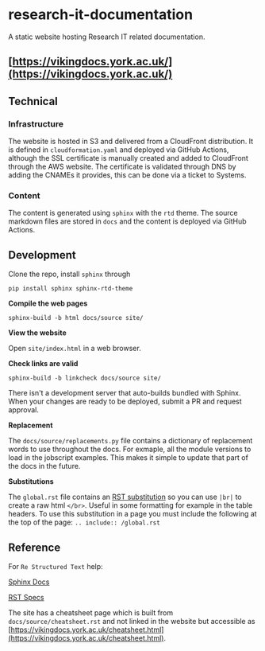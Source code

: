 # research-it-documentation
A static website hosting Research IT related documentation.

## [https://vikingdocs.york.ac.uk/](https://vikingdocs.york.ac.uk/)

## Technical

### Infrastructure

The website is hosted in S3 and delivered from a CloudFront distribution.
It is defined in `cloudformation.yaml` and deployed via GitHub Actions, although the SSL certificate is manually created and added to CloudFront through the AWS website.
The certificate is validated through DNS by adding the CNAMEs it provides, this can be done via a ticket to Systems.

### Content

The content is generated using `sphinx` with the `rtd` theme.
The source markdown files are stored in `docs` and the content is deployed via GitHub Actions.

## Development

Clone the repo, install `sphinx` through

`pip install sphinx sphinx-rtd-theme`

**Compile the web pages**

`sphinx-build -b html docs/source site/`

**View the website**

Open `site/index.html` in a web browser.

**Check links are valid**

`sphinx-build -b linkcheck docs/source site/`

There isn't a development server that auto-builds bundled with Sphinx.
When your changes are ready to be deployed, submit a PR and request approval.

**Replacement**

The `docs/source/replacements.py` file contains a dictionary of replacement words to use throughout the docs. For exmaple, all the module versions to load in the jobscript examples. This makes it simple to update that part of the docs in the future.

**Substitutions**

The `global.rst` file contains an [RST substitution](https://docutils.sourceforge.io/docs/ref/rst/restructuredtext.html#substitution-definitions) so you can use `|br|` to create a raw html `</br>`. Useful in some formatting for example in the table headers. To use this substitution in a page  you must include the following at the top of the page: `.. include:: /global.rst`

## Reference

For `Re Structured Text` help:

[Sphinx Docs](https://www.sphinx-doc.org/en/master/index.html)

[RST Specs](https://docutils.sourceforge.io/docs/ref/rst/restructuredtext.html)

The site has a cheatsheet page which is built from `docs/source/cheatsheet.rst` and not linked in the website but accessible as [https://vikingdocs.york.ac.uk/cheatsheet.html](https://vikingdocs.york.ac.uk/cheatsheet.html).


